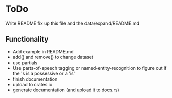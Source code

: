 # ToDo

Write README
fix up this file and the data/expand/README.md

## Functionality

- Add example in README.md
- add() and remove() to change dataset
- use partials
- Use parts-of-speech tagging or named-entity-recognition to figure out if the 's is a possessive or a 'is'
- finish documentation
- upload to crates.io
- generate documentation (and upload it to docs.rs)
